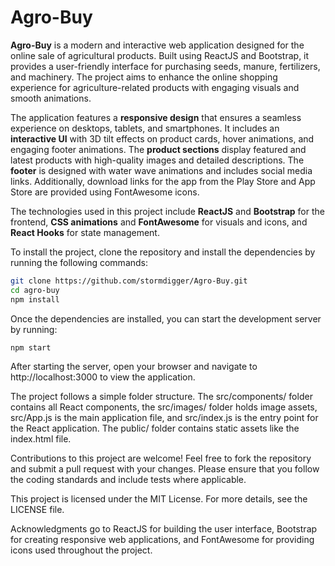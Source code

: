 # Agro-Buy

**Agro-Buy** is a modern and interactive web application designed for the online sale of agricultural products. Built using ReactJS and Bootstrap, it provides a user-friendly interface for purchasing seeds, manure, fertilizers, and machinery. The project aims to enhance the online shopping experience for agriculture-related products with engaging visuals and smooth animations.

The application features a **responsive design** that ensures a seamless experience on desktops, tablets, and smartphones. It includes an **interactive UI** with 3D tilt effects on product cards, hover animations, and engaging footer animations. The **product sections** display featured and latest products with high-quality images and detailed descriptions. The **footer** is designed with water wave animations and includes social media links. Additionally, download links for the app from the Play Store and App Store are provided using FontAwesome icons.

The technologies used in this project include **ReactJS** and **Bootstrap** for the frontend, **CSS animations** and **FontAwesome** for visuals and icons, and **React Hooks** for state management.

To install the project, clone the repository and install the dependencies by running the following commands:

```bash
git clone https://github.com/stormdigger/Agro-Buy.git
cd agro-buy
npm install
```
Once the dependencies are installed, you can start the development server by running:
```bash
npm start
```
After starting the server, open your browser and navigate to http://localhost:3000 to view the application.

The project follows a simple folder structure. The src/components/ folder contains all React components, the src/images/ folder holds image assets, src/App.js is the main application file, and src/index.js is the entry point for the React application. The public/ folder contains static assets like the index.html file.

Contributions to this project are welcome! Feel free to fork the repository and submit a pull request with your changes. Please ensure that you follow the coding standards and include tests where applicable.

This project is licensed under the MIT License. For more details, see the LICENSE file.

Acknowledgments go to ReactJS for building the user interface, Bootstrap for creating responsive web applications, and FontAwesome for providing icons used throughout the project.
